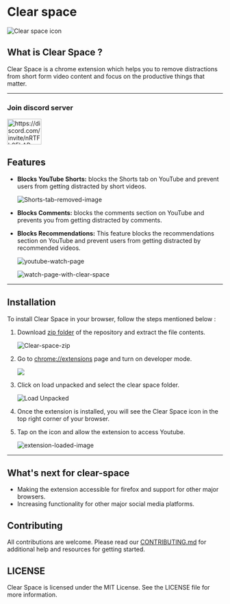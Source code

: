 # Clear space

![Clear space icon](./images/icon.png)

## What is Clear Space ?

Clear Space is a chrome extension which helps you to remove distractions from short form video content and focus on the productive things that matter.

---

<h3 align="left">Join discord server</h3>
<p align="left">
<a href="https://discord.gg/https://discord.com/invite/nRTFb8FhAR" target="blank"><img align="center" src="https://raw.githubusercontent.com/rahuldkjain/github-profile-readme-generator/master/src/images/icons/Social/discord.svg" alt="https://discord.com/invite/nRTFb8FhAR" height="60" width="80" /></a>
</p>



## Features

- **Blocks YouTube Shorts:**
  blocks the Shorts tab on YouTube and prevent users from getting distracted by short videos.
  
  ![Shorts-tab-removed-image](./images//shortstab-removed.png)

- **Blocks Comments:**
  blocks the comments section on YouTube and prevents you from getting distracted by comments.
  
- **Blocks Recommendations:**
  This feature blocks the recommendations section on YouTube and prevent users from getting distracted by recommended videos.
  
  ![youtube-watch-page](./images/watch-page.png)
  
  ![watch-page-with-clear-space](./images/watch-page-focussed.png)

---

## Installation

To install Clear Space in your browser, follow the steps mentioned below :

1. Download [zip folder](https://github.com/Santhoshmani1/Clear-Space/archive/refs/heads/main.zip) of the repository and extract the file contents.

    ![Clear-space-zip](./images/clear-space-zip.png)
   
2. Go to [chrome://extensions](chrome://extensions/) page and turn on developer mode.
   
   ![](./images//developer-mode.png)
   
3. Click on load unpacked and select the clear space folder.

   ![Load Unpacked](./images/load-unpacked.png)

4. Once the extension is installed, you will see the Clear Space icon in the top right corner of your browser.
   
5. Tap on the icon and allow the extension to access Youtube.
   
   ![extension-loaded-image](./images/loaded-image.png)

---

## What's next for clear-space

- Making the extension accessible for firefox and support for other major browsers.
- Increasing functionality for other major social media platforms.

## Contributing

All contributions are welcome.
Please read our [CONTRIBUTING.md](https://github.com/santhoshmani1/Clear-space/blob/main/contributing.md) for additional help and resources for getting started.

## LICENSE

Clear Space is licensed under the MIT License. See the LICENSE file for more information.
